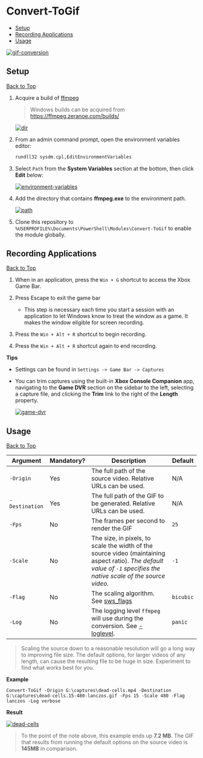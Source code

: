 # Convert-ToGif

* [Setup](#setup)
* [Recording Applications](#recording-applications)
* [Usage](#usage)

[![gif-conversion](https://user-images.githubusercontent.com/14102723/82941954-3ea90900-9f65-11ea-9dc4-33cd99729178.gif)](https://user-images.githubusercontent.com/14102723/82941954-3ea90900-9f65-11ea-9dc4-33cd99729178.gif)

## Setup
[Back to Top](#convert-togif)

1. Acquire a build of [ffmpeg](http://ffmpeg.org/download.html)

    > Windows builds can be acquired from https://ffmpeg.zeranoe.com/builds/

    [![dir](https://user-images.githubusercontent.com/14102723/82943750-17077000-9f68-11ea-8bd1-c8fa3adc7d98.png)](https://user-images.githubusercontent.com/14102723/82943750-17077000-9f68-11ea-8bd1-c8fa3adc7d98.png)

2. From an admin command prompt, open the environment variables editor:

    ```cmd
    rundll32 sysdm.cpl,EditEnvironmentVariables
    ```

3. Select `Path` from the **System Variables** section at the bottom, then click **Edit** below:

    [![environment-variables](https://user-images.githubusercontent.com/14102723/82943046-f25ec880-9f66-11ea-8e30-041437f788bd.png)](https://user-images.githubusercontent.com/14102723/82943046-f25ec880-9f66-11ea-8e30-041437f788bd.png)

4. Add the directory that contains **ffmpeg.exe** to the environment path.

    [![path](https://user-images.githubusercontent.com/14102723/82943678-00f9af80-9f68-11ea-9555-28f9836578d0.png)](https://user-images.githubusercontent.com/14102723/82943678-00f9af80-9f68-11ea-9555-28f9836578d0.png)

5. Clone this repository to `%USERPROFILE%\Documents\PowerShell\Modules\Convert-ToGif` to enable the module globally.

## Recording Applications
[Back to Top](#convert-togif)

1. When in an application, press the `Win + G` shortcut to access the Xbox Game Bar.

2. Press Escape to exit the game bar

    * This step is necessary each time you start a session with an application to let Windows know to treat the window as a game. It makes the window eligible for screen recording.

3. Press the `Win + Alt + R` shortcut to begin recording.

4. Press the `Win + Alt + R` shortcut again to end recording.

**Tips**

* Settings can be found in `Settings -> Game Bar -> Captures`

* You can trim captures using the built-in **Xbox Console Companion** app, navigating to the **Game DVR** section on the sidebar to the left, selecting a capture file, and clicking the **Trim** link to the right of the **Length** property.

    [![game-dvr](https://user-images.githubusercontent.com/14102723/82944294-eb38ba00-9f68-11ea-92f9-d6c9d054800d.png)](https://user-images.githubusercontent.com/14102723/82944294-eb38ba00-9f68-11ea-92f9-d6c9d054800d.png)

## Usage
[Back to Top](#convert-togif)

Argument | Mandatory? | Description | Default
---------|------------|-------------|--------
`-Origin` | Yes | The full path of the source video. Relative URLs can be used. | N/A
`-Destination` | Yes | The full path of the GIF to be generated. Relative URLs can be used. | N/A
`-Fps` | No | The frames per second to render the GIF | `25`
`-Scale` | No | The size, in pixels, to scale the width of the source video (maintaining aspect ratio). *The default value of `-1` specifies the native scale of the source video.* | `-1`
`-Flag` | No | The scaling algorithm. See [sws_flags](https://ffmpeg.org/ffmpeg-scaler.html#Scaler-Options) | `bicubic`
`-Log` | No | The logging level `ffmpeg` will use during the conversion. See [-loglevel](https://ffmpeg.org/ffmpeg.html#Generic-options). | `panic`

> Scaling the source down to a reasonable resolution will go a long way to improving file size. The default options, for larger videos of any length, can cause the resulting file to be huge in size. Experiment to find what works best for you.

**Example**

```pwsh
Convert-ToGif -Origin G:\captures\dead-cells.mp4 -Destination G:\captures\dead-cells.15-480-lanczos.gif -Fps 15 -Scale 480 -Flag lanczos -Log verbose
```

**Result**

[![dead-cells](https://user-images.githubusercontent.com/14102723/82941888-21743a80-9f65-11ea-9d08-c627dbbb0b1e.gif)](https://user-images.githubusercontent.com/14102723/82941888-21743a80-9f65-11ea-9d08-c627dbbb0b1e.gif)

> To the point of the note above, this example ends up **7.2 MB**. The GIF that results from running the default options on the source video is **145MB** in comparison.
